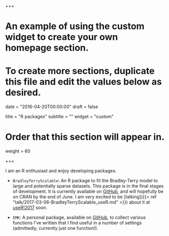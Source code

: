 +++
# An example of using the custom widget to create your own homepage section.
# To create more sections, duplicate this file and edit the values below as desired.

date = "2016-04-20T00:00:00"
draft = false

title = "R packages"
subtitle = ""
widget = "custom"

# Order that this section will appear in.
weight = 60

+++

I am an R enthusiast and enjoy developing packages.

- `BradleyTerryScalable`: An R package to fit the Bradley-Terry model to large and potentially sparse datasets. This package is in the final stages of development. It is currently available on [GitHub](https://github.com/EllaKaye/BradleyTerryScalable), and will hopefully be on CRAN by the end of June. I am very excited to be [talking]({{< ref "talk/2017-03-06-BradleyTerryScalable_useR.md" >}}) about it at [useR!2017](https://user2017.brussels) soon.

- `EMK`: A personal package, available on [GitHub](https://github.com/EllaKaye/EMK), to collect various functions I've written that I find useful in a number of settings (admittedly, currently just one function!). 
  
